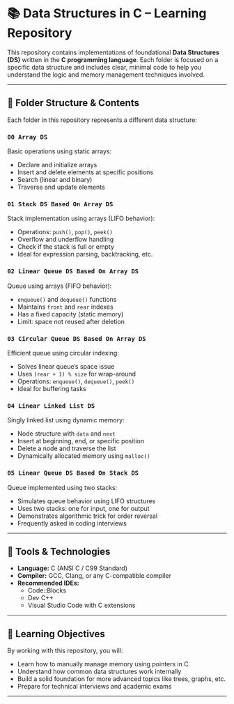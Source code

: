 # 📚 Data Structures in C – Learning Repository

This repository contains implementations of foundational **Data Structures (DS)** written in the **C programming language**. Each folder is focused on a specific data structure and includes clear, minimal code to help you understand the logic and memory management techniques involved.

---

## 📁 Folder Structure & Contents

Each folder in this repository represents a different data structure:

### `00 Array DS`
Basic operations using static arrays:
- Declare and initialize arrays
- Insert and delete elements at specific positions
- Search (linear and binary)
- Traverse and update elements

### `01 Stack DS Based On Array DS`
Stack implementation using arrays (LIFO behavior):
- Operations: `push()`, `pop()`, `peek()`
- Overflow and underflow handling
- Check if the stack is full or empty
- Ideal for expression parsing, backtracking, etc.

### `02 Linear Queue DS Based On Array DS`
Queue using arrays (FIFO behavior):
- `enqueue()` and `dequeue()` functions
- Maintains `front` and `rear` indexes
- Has a fixed capacity (static memory)
- Limit: space not reused after deletion

### `03 Circular Queue DS Based On Array DS`
Efficient queue using circular indexing:
- Solves linear queue’s space issue
- Uses `(rear + 1) % size` for wrap-around
- Operations: `enqueue()`, `dequeue()`, `peek()`
- Ideal for buffering tasks

### `04 Linear Linked List DS`
Singly linked list using dynamic memory:
- Node structure with `data` and `next`
- Insert at beginning, end, or specific position
- Delete a node and traverse the list
- Dynamically allocated memory using `malloc()`

### `05 Linear Queue DS Based On Stack DS`
Queue implemented using two stacks:
- Simulates queue behavior using LIFO structures
- Uses two stacks: one for input, one for output
- Demonstrates algorithmic trick for order reversal
- Frequently asked in coding interviews

---

## 🔧 Tools & Technologies

- **Language:** C (ANSI C / C99 Standard)
- **Compiler:** GCC, Clang, or any C-compatible compiler
- **Recommended IDEs:** 
  - Code::Blocks
  - Dev C++
  - Visual Studio Code with C extensions

---

## 🎯 Learning Objectives

By working with this repository, you will:

- Learn how to manually manage memory using pointers in C
- Understand how common data structures work internally
- Build a solid foundation for more advanced topics like trees, graphs, etc.
- Prepare for technical interviews and academic exams

---

